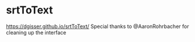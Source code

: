 # srtToText
https://dgisser.github.io/srtToText/
Special thanks to @AaronRohrbacher for cleaning up the interface
